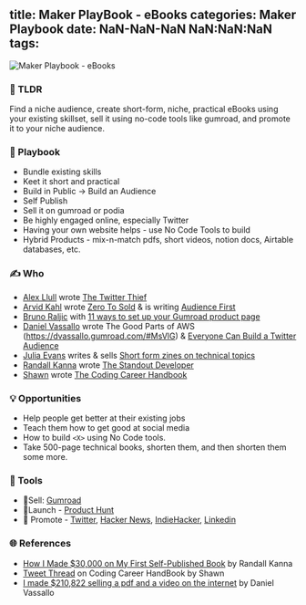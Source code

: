 title: Maker PlayBook - eBooks
categories: Maker Playbook
date: NaN-NaN-NaN NaN:NaN:NaN
tags:
---
![Maker Playbook - eBooks](https://media.giphy.com/media/9X6OGGZ2SNyQ8/giphy.gif)
### 🤔 TLDR
Find a niche audience, create short-form, niche, practical eBooks using your existing skillset, sell it using no-code tools like gumroad, and promote it to your niche audience.

### 📖 Playbook
- Bundle existing skills
- Keet it short and practical
- Build in Public -> Build an Audience
- Self Publish
- Sell it on gumroad or podia
- Be highly engaged online, especially Twitter
- Having your own website helps - use No Code Tools to build
- Hybrid Products - mix-n-match pdfs, short videos, notion docs, Airtable databases, etc.

###  ✍ Who
* [Alex Llull](https://mobile.twitter.com/AlexLlullTW) wrote [The Twitter Thief](https://gumroad.com/l/gpGyL)
* [Arvid Kahl](https://mobile.twitter.com/arvidkahl) wrote [Zero To Sold](https://thebootstrappedfounder.com/zero-to-sold/) & is writing [Audience First](https://embeddedentrepreneur.com/)
* [Bruno Raljic](https://twitter.com/brunoraljic) with [11 ways to set up your Gumroad product page](https://gumroad.com/l/gdtnI)
* [Daniel Vassallo](https://mobile.twitter.com/dvassallo) wrote The Good Parts of AWS (https://dvassallo.gumroad.com/#MsVlG) & [Everyone Can Build a Twitter Audience](https://dvassallo.gumroad.com/#PBkrO)
* [Julia Evans](https://mobile.twitter.com/b0rk) writes & sells [Short form zines on technical topics](https://wizardzines.com/)
* [Randall Kanna](https://mobile.twitter.com/RandallKanna) wrote [The Standout Developer](https://thestandoutdeveloper.com/)
* [Shawn](https://twitter.com/swyx) wrote [The Coding Career Handbook](https://www.learninpublic.org/)

### 💡 Opportunities
- Help people get better at their existing jobs
- Teach them how to get good at social media
- How to build `<X>` using No Code tools.
- Take 500-page technical books, shorten them, and then shorten them some more.

### 🔧 Tools
- 💸Sell: [Gumroad](https://gumroad.com/)
- 🚀Launch - [Product Hunt](https://www.producthunt.com)
- 📢 Promote - [Twitter](https://twitter.com), [Hacker News](https://news.ycombinator.com/), [IndieHacker](https://www.indiehackers.com/), [Linkedin](https://www.linkedin.com/)
 
### 🌐 References
 - [How I Made $30,000 on My First Self-Published Book]((https://medium.com/swlh/how-i-made-30k-on-my-first-self-published-book-2f9073dc33e5)) by Randall Kanna
 - [Tweet Thread](https://twitter.com/swyx/status/1278305371610771456?s=20) on Coding Career HandBook by Shawn
 - [I made $210,822 selling a pdf and a video on the internet](https://www.reddit.com/r/Entrepreneur/comments/iwmzv1/i_made_210822_selling_a_pdf_and_a_video_on_the/) by Daniel Vassallo
